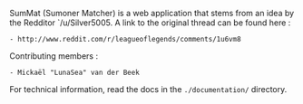 SumMat (Sumoner Matcher) is a web application that stems from an idea by the Redditor `/u/Silver5005.
A link to the original thread can be found here :

	- http://www.reddit.com/r/leagueoflegends/comments/1u6vm8

Contributing members :

	- Mickaël "LunaSea" van der Beek

For technical information, read the docs in the ```./documentation/``` directory.